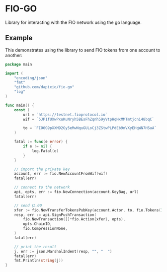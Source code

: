 # FIO-GO

Library for interacting with the FIO network using the go language.

## Example

This demonstrates using the library to send FIO tokens from one account to another:

```go
package main

import (
	"encoding/json"
	"fmt"
	"github.com/dapixio/fio-go"
	"log"
)

func main() {
	const (
		url = `https://testnet.fioprotocol.io`
		wif = `5JP1fUXwPxuKuNryh5BEsFhZqnh59yVtpHqHxMMTmtjcni48bqC`

		to = `FIO6G9pXXM92Gy5eMwNquGULoCj3ZStwPLPdEb9mVXyEHqWN7HSuA`
	)

	fatal := func(e error) {
		if e != nil {
			log.Fatal(e)
		}
	}

	// import the private key
	account, err := fio.NewAccountFromWif(wif)
	fatal(err)

	// connect to the network
	api, opts, err := fio.NewConnection(account.KeyBag, url)
	fatal(err)

	// send ᵮ1.00
	xfer := fio.NewTransferTokensPubKey(account.Actor, to, fio.Tokens(1.0))
	resp, err := api.SignPushTransaction(
		fio.NewTransaction([]*fio.Action{xfer}, opts),
		opts.ChainID,
		fio.CompressionNone,
	)
	fatal(err)

	// print the result
	j, err := json.MarshalIndent(resp, "", "  ")
	fatal(err)
	fmt.Println(string(j))
}
```
